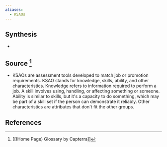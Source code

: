 ```yaml
---
aliases:
  - KSAOs
---
```

## Synthesis
- 
## Source [^1]
- KSAOs are assessment tools developed to match job or promotion requirements. KSAO stands for knowledge, skills, ability, and other characteristics. Knowledge refers to information required to perform a job. A skill involves using, handling, or affecting something or someone. Ability is similar to skills, but it's a capacity to do something, which may be part of a skill set if the person can demonstrate it reliably. Other characteristics are attributes that don't fit the other groups.
## References

[^1]: [[(Home Page) Glossary by Capterra]]